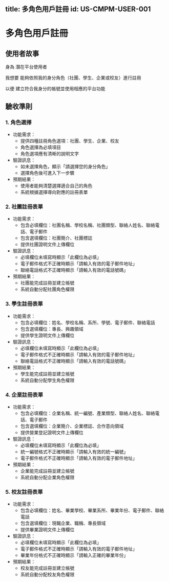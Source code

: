 ## **title: 多角色用戶註冊 id: US-CMPM-USER-001**

# **多角色用戶註冊**

## **使用者故事**

身為 潛在平台使用者

我想要 能夠依照我的身分角色（社團、學生、企業或校友）進行註冊

以便 建立符合我身分的帳號並使用相應的平台功能

## **驗收準則**

### **1. 角色選擇**

- 功能需求：
  - 提供四種註冊角色選項：社團、學生、企業、校友
  - 角色選擇為必填項目
  - 角色選項應有清晰的說明文字
- 驗證訊息：
  - 如未選擇角色，顯示「請選擇您的身分角色」
  - 選擇角色後可進入下一步驟
- 預期結果：
  - 使用者能夠清楚選擇適合自己的角色
  - 系統根據選擇導向對應的註冊表單

### **2. 社團註冊表單**

- 功能需求：
  - 包含必填欄位：社團名稱、學校名稱、社團類型、聯絡人姓名、聯絡電話、電子郵件
  - 包含選填欄位：社團簡介、社團標誌
  - 提供社團證明文件上傳欄位
- 驗證訊息：
  - 必填欄位未填寫時顯示「此欄位為必填」
  - 電子郵件格式不正確時顯示「請輸入有效的電子郵件地址」
  - 聯絡電話格式不正確時顯示「請輸入有效的電話號碼」
- 預期結果：
  - 社團能完成註冊並建立帳號
  - 系統自動分配社團角色權限

### **3. 學生註冊表單**

- 功能需求：
  - 包含必填欄位：姓名、學校名稱、系所、學號、電子郵件、聯絡電話
  - 包含選填欄位：專長、興趣領域
  - 提供學生證明文件上傳欄位
- 驗證訊息：
  - 必填欄位未填寫時顯示「此欄位為必填」
  - 電子郵件格式不正確時顯示「請輸入有效的電子郵件地址」
  - 聯絡電話格式不正確時顯示「請輸入有效的電話號碼」
- 預期結果：
  - 學生能完成註冊並建立帳號
  - 系統自動分配學生角色權限

### **4. 企業註冊表單**

- 功能需求：
  - 包含必填欄位：企業名稱、統一編號、產業類型、聯絡人姓名、聯絡電話、電子郵件
  - 包含選填欄位：企業簡介、企業標誌、合作意向領域
  - 提供營業登記證明文件上傳欄位
- 驗證訊息：
  - 必填欄位未填寫時顯示「此欄位為必填」
  - 統一編號格式不正確時顯示「請輸入有效的統一編號」
  - 電子郵件格式不正確時顯示「請輸入有效的電子郵件地址」
- 預期結果：
  - 企業能完成註冊並建立帳號
  - 系統自動分配企業角色權限

### **5. 校友註冊表單**

- 功能需求：
  - 包含必填欄位：姓名、畢業學校、畢業系所、畢業年份、電子郵件、聯絡電話
  - 包含選填欄位：現職企業、職稱、專長領域
  - 提供畢業證明文件上傳欄位
- 驗證訊息：
  - 必填欄位未填寫時顯示「此欄位為必填」
  - 電子郵件格式不正確時顯示「請輸入有效的電子郵件地址」
  - 畢業年份格式不正確時顯示「請輸入正確的畢業年份」
- 預期結果：
  - 校友能完成註冊並建立帳號
  - 系統自動分配校友角色權限
